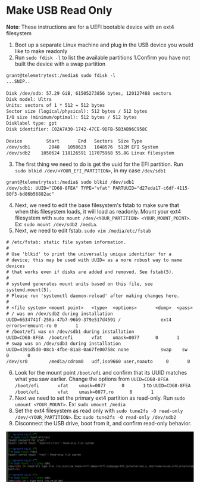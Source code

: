 # Make USB Read Only

**Note**: These instructions are for a UEFI bootable device with an ext4 filesystem

1. Boot up a separate Linux machine and plug in the USB device you would like to make readonly
2. Run `sudo fdisk -l` to list the available partitions
      1.Confirm you have not built the device with a swap partition

```
grant@telemetrytest:/media$ sudo fdisk -l
...SNIP..

Disk /dev/sdb: 57.29 GiB, 61505273856 bytes, 120127488 sectors
Disk model: Ultra
Units: sectors of 1 * 512 = 512 bytes
Sector size (logical/physical): 512 bytes / 512 bytes
I/O size (minimum/optimal): 512 bytes / 512 bytes
Disklabel type: gpt
Disk identifier: C02A7A30-1742-47CE-9DFB-5B3AB96C958C

Device         Start       End   Sectors  Size Type
/dev/sdb1       2048   1050623   1048576  512M EFI System
/dev/sdb2    1050624 118126591 117075968 55.8G Linux filesystem
```

3. The first thing we need to do is get the uuid for the EFI partition. Run `sudo blkid /dev/<YOUR_EFI_PARTITION>`, in my case `/dev/sdb1`

```
grant@telemetrytest:/media$ sudo blkid /dev/sdb1
/dev/sdb1: UUID="CD68-8FEA" TYPE="vfat" PARTUUID="d27eda17-c6df-4115-80f3-bd86b56882ac"
```

4. Next, we need to edit the base filesystem's fstab to make sure that when this filesystem loads, it will load as readonly. Mount your ext4 filesystem with `sudo mount /dev/<YOUR_PARTITION> <YOUR_MOUNT_POINT>`. Ex: `sudo mount /dev/sdb2 /media`.
5. Next, we need to edit fstab. `sudo vim /media/etc/fstab`

```
# /etc/fstab: static file system information.
#
# Use 'blkid' to print the universally unique identifier for a
# device; this may be used with UUID= as a more robust way to name devices
# that works even if disks are added and removed. See fstab(5).
#
# systemd generates mount units based on this file, see systemd.mount(5).
# Please run 'systemctl daemon-reload' after making changes here.
#
# <file system> <mount point>   <type>  <options>       <dump>  <pass>
# / was on /dev/sdb2 during installation
UUID=6634741f-250a-47b7-96b9-379e517d4591 /               ext4    errors=remount-ro 0       1
# /boot/efi was on /dev/sdb1 during installation
UUID=CD68-8FEA  /boot/efi       vfat    umask=0077      0       1
# swap was on /dev/sdb3 during installation
UUID=4391d5d0-08cb-4fbe-81a8-0a67fe00758c none            swap    sw              0       0
/dev/sr0        /media/cdrom0   udf,iso9660 user,noauto     0       0
```

6. Look for the mount point `/boot/efi` and confirm that its UUID matches what you saw earlier. Change the options from `UUID=CD68-8FEA  /boot/efi       vfat    umask=0077      0       1` to `UUID=CD68-8FEA  /boot/efi       vfat    umask=0077,ro      0       1`
7. Next we need to set the primary ext4 partition as read-only. Run `sudo umount <YOUR_MOUNT>`. Ex: `sudo umount /media`
8. Set the ext4 filesystem as read only with `sudo tune2fs -O read-only /dev/<YOUR_PARTITION>`. Ex: `sudo tune2fs -O read-only /dev/sdb2` 
9. Disconnect the USB drive, boot from it, and confirm read-only behavior.

![](images/2022-04-22-13-42-32.png)